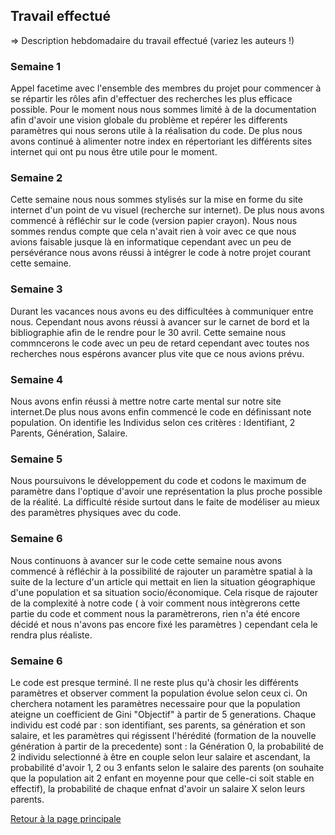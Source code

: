 ## Travail effectué 

=> Description hebdomadaire du travail effectué (variez les auteurs !)

### Semaine 1

Appel facetime avec l'ensemble des membres du projet pour commencer à se répartir les rôles afin d'effectuer des recherches les plus efficace possible. Pour le moment nous nous sommes limité à de la documentation afin d'avoir une vision globale du problème et repérer les differents paramètres qui nous serons utile à la réalisation du code. De plus nous avons continué à alimenter notre index en répertoriant les différents sites internet qui ont pu nous être utile pour le moment.

### Semaine 2

Cette semaine nous nous sommes stylisés sur la mise en forme du site internet d'un point de vu visuel (recherche sur internet). De plus nous avons commencé à réfléchir sur le code (version papier crayon). Nous nous sommes rendus compte que cela n'avait rien à voir avec ce que nous avions faisable jusque là en informatique cependant avec un peu de persévérance nous avons réussi à intégrer le code à notre projet courant cette semaine.

### Semaine 3

Durant les vacances nous avons eu des difficultées à communiquer entre nous. Cependant nous avons réussi à avancer sur le carnet de bord et la bibliographie afin de le rendre pour le 30 avril. Cette semaine nous commncerons le code avec un peu de retard cependant avec toutes nos recherches nous espérons avancer plus vite que ce nous avions prévu.

### Semaine 4

Nous avons enfin réussi à mettre notre carte mental sur notre site internet.De plus nous avons enfin commencé le code en définissant note population. On identifie les Individus selon ces critères : Identifiant, 2 Parents, Génération, Salaire.

### Semaine 5

Nous poursuivons le développement du code et codons le maximum de paramètre dans l'optique d'avoir une représentation la plus proche possible de la réalité. La difficulté réside surtout dans le faite de modéliser au mieux des paramètres physiques avec du code.

### Semaine 6

Nous continuons à avancer sur le code cette semaine nous avons commencé à réfléchir à la possibilité de rajouter un paramètre spatial à la suite de la lecture d'un article qui mettait en lien la situation géographique d'une population et sa situation socio/économique. Cela risque de rajouter de la complexité à notre code ( à voir comment nous intègrerons cette partie du code et comment nous la paramètrerons, rien n'a été encore décidé et nous n'avons pas encore fixé les paramètres ) cependant cela le rendra plus réaliste.

### Semaine 6

Le code est presque terminé. Il ne reste plus qu'à chosir les différents paramètres et observer comment la population évolue selon ceux ci. On cherchera notament les paramètres necessaire pour que la population ateigne un coefficient de Gini "Objectif" à partir de 5 generations. Chaque individu est codé par : son identifiant, ses parents, sa génération et son salaire, et les paramètres qui régissent l'hérédité (formation de la nouvelle génération à partir de la precedente) sont : la Génération 0, la probabilité de 2 individu selectionné à être en couple selon leur salaire et ascendant, la probabilité d'avoir 1, 2 ou 3 enfants selon le salaire des parents (on souhaite que la population ait 2 enfant en moyenne pour que celle-ci soit stable en effectif), la probabilité de chaque enfnat d'avoir un salaire X selon leurs parents.

<a href="index.html"> Retour à la page principale </a>

